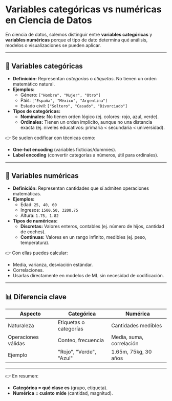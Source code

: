 # Variables categóricas vs numéricas en Ciencia de Datos

En ciencia de datos, solemos distinguir entre **variables categóricas** y **variables numéricas** porque el tipo de dato determina qué análisis, modelos o visualizaciones se pueden aplicar.  

---

## 🔹 Variables categóricas
- **Definición:** Representan *categorías* o *etiquetas*. No tienen un orden matemático natural.  
- **Ejemplos:**
  - Género: `["Hombre", "Mujer", "Otro"]`
  - País: `["España", "México", "Argentina"]`
  - Estado civil: `["Soltero", "Casado", "Divorciado"]`
- **Tipos de categóricas:**
  - **Nominales:** No tienen orden lógico (ej. colores: rojo, azul, verde).
  - **Ordinales:** Tienen un orden implícito, aunque no una distancia exacta (ej. niveles educativos: primaria < secundaria < universidad).

👉 Se suelen codificar con técnicas como:
- **One-hot encoding** (variables ficticias/dummies).  
- **Label encoding** (convertir categorías a números, útil para ordinales).  

---

## 🔹 Variables numéricas
- **Definición:** Representan cantidades que sí admiten operaciones matemáticas.  
- **Ejemplos:**
  - Edad: `25, 40, 60`
  - Ingresos: `1500.50, 3200.75`
  - Altura: `1.75, 1.82`
- **Tipos de numéricas:**
  - **Discretas:** Valores enteros, contables (ej. número de hijos, cantidad de coches).
  - **Continuas:** Valores en un rango infinito, medibles (ej. peso, temperatura).  

👉 Con ellas puedes calcular:
- Media, varianza, desviación estándar.
- Correlaciones.
- Usarlas directamente en modelos de ML sin necesidad de codificación.  

---

## 📊 Diferencia clave

| Aspecto            | Categórica                   | Numérica                |
|--------------------|-----------------------------|-------------------------|
| Naturaleza         | Etiquetas o categorías      | Cantidades medibles     |
| Operaciones válidas| Conteo, frecuencia          | Media, suma, correlación|
| Ejemplo            | "Rojo", "Verde", "Azul"     | 1.65m, 75kg, 30 años    |

---

👉 En resumen:  
- **Categórica = qué clase es** (grupo, etiqueta).  
- **Numérica = cuánto mide** (cantidad, magnitud).  
